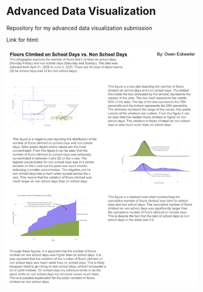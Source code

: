 # Advanced Data Visualization
Repository for my advanced data visualization submission

Link for html:

![Infographic](images/advdatavisualization.png)